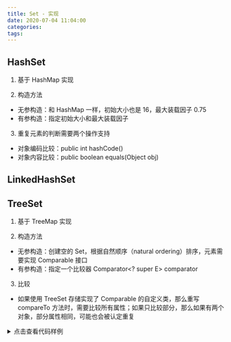 ```yaml
---
title: Set - 实现
date: 2020-07-04 11:04:00
categories: 
tags:
---
```

## HashSet
1. 基于 HashMap 实现  

2. 构造方法  
- 无参构造：和 HashMap 一样，初始大小也是 16，最大装载因子 0.75
- 有参构造：指定初始大小和最大装载因子

3. 重复元素的判断需要两个操作支持
- 对象编码比较：public int hashCode()
- 对象内容比较：public boolean equals(Object obj)

## LinkedHashSet

## TreeSet
1. 基于 TreeMap 实现  

2. 构造方法  
- 无参构造：创建空的 Set，根据自然顺序（natural ordering）排序，元素需要实现 Comparable 接口
- 有参构造：指定一个比较器 Comparator<? super E> comparator

3. 比较  
- 如果使用 TreeSet 存储实现了 Comparable 的自定义类，那么重写 compareTo 方法时，需要比较所有属性；如果只比较部分，那么如果有两个对象，部分属性相同，可能也会被认定重复

<details>
<summary>点击查看代码样例</summary>

```java
class Person implements Comparable<Person> {
    String name;
    int age;

    public Person(String name, int age) {
        this.name = name;
        this.age = age;
    }

    @Override
    public int compareTo(Person person) {
        return this.age - person.age;
    }
}

public class Driver {
    public static void main(String[] args) throws IOException {
        TreeSet<Person> set = new TreeSet<>();
        set.add(new Person("a",10));
        set.add(new Person("b",10));
        System.out.println(set);
    }
}

// Output:
[Person{name='a', age=10}]  // b 会被判定为重复
```

</details>


